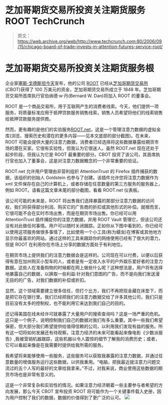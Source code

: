 # 芝加哥期货交易所投资关注期货服务 ROOT TechCrunch

> 原文：<https://web.archive.org/web/http://www.techcrunch.com:80/2006/09/15/chicago-board-of-trade-invests-in-attention-futures-service-root/>

# 芝加哥期货交易所投资关注期货服务根

 [](https://web.archive.org/web/20221006201449/http://rootmarkets.com/) 企业家[塞斯·戈德斯坦今天](https://web.archive.org/web/20221006201449/http://majestic.typepad.com/seth/2006/09/breaking_news_c.html)宣布，他的公司 [ROOT](https://web.archive.org/web/20221006201449/http://rootmarkets.com/) 已经从[芝加哥期货交易所](https://web.archive.org/web/20221006201449/http://www.cbot.com/) (CBOT)获得了 100 万美元的资金，芝加哥期货交易所成立于 1848 年。芝加哥期货交易所首席执行官伯纳德·w·丹(Bernard W. Dan)将加入 ROOT 的董事会。

ROOT 是一个商品交易所，用于互联网产生的消费者线索。今天，他们提供一项服务，将质量标准应用于抵押贷款服务销售线索，销售人员希望将他们的线索销售给抵押贷款服务提供商。

然而，更有趣的是他们的实验服务[ROOT.net](https://web.archive.org/web/20221006201449/http://root.net/)，这是一个管理注意力数据的虚拟金库(浏览、搜索历史和潜在的更多内容——见本文底部的部分截图)。在未来，ROOT 可能会提供大量的注意力数据，消费者已经选择将这些数据暴露给期货市场的潜在买家。它很有实验性，但我认为它很迷人。虽然 ROOT.net 现在还处于起步阶段，但我认为它是 ROOT 最重要的部分。CBOT 投资了该公司，其首席执行官也加入了董事会，这是对注意力数据概念的一个非常重要的验证。


ROOT.net 允许用户管理由非营利组织 AttentionTrust 的 Firefox 插件捕获的数据，该组织的创始人 Goldstein 也参与了创建。该插件允许您将注意力数据作为 xml 文件保存在自己的计算机上，或者存储在任意数量的第三方服务的服务器上，例如 ROOT。请看这篇文章末尾的部分截图，看看 ROOT.net 仪表板。

该公司可能的未来是，ROOT 将出售我们选择暴露的那部分注意力数据的访问权，我们将获得部分利润、购买它的广告商的折扣或其他形式的补偿。就根而言，它很可能不会在实时市场出售，而是在期货市场出售。你已经可以用 AttentionTrust 插件捕捉你的注意力数据，并用 ROOT Vault 管理它，但该公司还没有对此做任何事情。用户可以随时关闭跟踪。正如你从下图中看到的，你已经可以使用这项服务做很多事情了，比如使用一个小工具(称为蠕虫)在博客或其他地方显示你最喜欢的网站。通过这样的工具来跟踪你的网络使用已经有了很大的潜力，但是 ROOT 在利用你在市场上分享的数据方面处于有利地位。

在期货市场上提供我们的注意力数据会是这样的。公司现在可以付费，以便以后获得有意在加州购买小型车的人，或者是有一定收入水平的户外娱乐爱好者的注意力数据。这些人在准备购物的时候都在网上做些什么呢？这种想法是，用户将有选择地暴露自己的数据，以换取一些利益:针对我们意图的广告，而不是向我们发送漫无目的的广告，对我们数据的补偿或折扣。

显然，这个领域需要建立很多信任，但打个比方，我们不再把现金藏在床垫下，而是把它存在银行里。我们已经把我们的注意力数据交给了许多其他公司，我们只是目前没有太多的控制权，也不能利用它来达到我们自己的目的。

还记得美国在线未经许可就暴露了大量用户的搜索查询吗？这是一场严重的危机。这只是一个例子，说明控制我们自己的数据对我们有多么重要。其中一些我们希望保密，但大部分我们希望提供给值得信赖的公司，以利用我们发现有益的服务。所有这一切将如何发展还有待观察。注意力经济的未来可能看起来像电影《少数派报告》,我被营销机器跟踪，这些机器以令人震惊的细节了解我的消费历史；或者，它可以看起来像是在我需要时提供给我所需的服务。

我希望将来能够使用一些服务，这些服务可以获取我暴露的注意力数据，并通过任意数量的增值服务运行这些数据，以供我重用。“电脑，把我最近就注意力问题交流过的五个人写的最好的文章给我拿来。”不过，对我来说，商业使用这些数据的期货市场也是非常有意义的。

这是一个非常复杂和实验性的情况。如果注意力经济朝着一些主要参与者希望的方向发展，那么今天 CBOT 宣布投资 ROOT 将可能作为一个关键事件载入史册，因为用户控制了我们的数据，数据的价值得到了更广泛的认可。
![](img/ad873dd930f41a32cccbb43f40b57f6d.png)